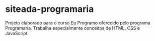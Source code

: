 # siteada-programaria
Projeto elaborado para o curso Eu Programo oferecido pelo programa Programaria.
Trabalha especialmente conceitos de HTML, CSS e JavaScript.